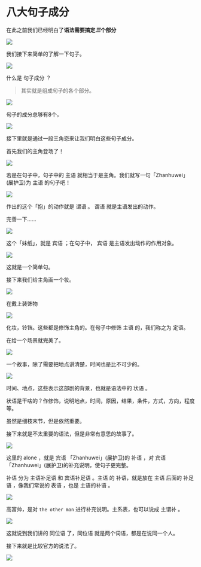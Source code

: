 # 八大句子成分

在此之前我们已经明白了**语法需要搞定*三*个部分**

<img src="https://en.linexic.top/guide/sentence/1.png">

我们接下来简单的了解一下句子。

<img src="https://en.linexic.top/guide/sentence/2.png">

什么是 句子成分 ？

> 其实就是组成句子的各个部分。

<img src="https://en.linexic.top/guide/sentence/3.png">

句子的成分总够有8个，

<img src="https://en.linexic.top/guide/sentence/4.png">

接下里就是通过一段三角恋来让我们明白这些句子成分。

首先我们的主角登场了！

<img src="https://en.linexic.top/guide/sentence/5.png">

若是在句子中，句子中的 主语 就相当于是主角。我们就写一句「Zhanhuwei」(展护卫)为 主语 的句子吧！

<img src="https://en.linexic.top/guide/sentence/6.png">

作出的这个「抱」的动作就是 谓语 。 谓语 就是主语发出的动作。

完善一下......

<img src="https://en.linexic.top/guide/sentence/7.png">

这个「妹纸」，就是 宾语 ；在句子中， 宾语 是主语发出动作的作用对象。

<img src="https://en.linexic.top/guide/sentence/8.png">

这就是一个简单句。

接下来我们给主角画一个妆。

<img src="https://en.linexic.top/guide/sentence/9.png">

在戴上装饰物

<img src="https://en.linexic.top/guide/sentence/10.png">

化妆，铃铛。这些都是修饰主角的。在句子中修饰 主语 的，我们称之为 定语。

在给一个场景就完美了。

<img src="https://en.linexic.top/guide/sentence/11.png">

一个故事，除了需要把地点讲清楚，时间也是比不可少的。

<img src="https://en.linexic.top/guide/sentence/12.png">

时间、地点，这些表示这部剧的背景，也就是语法中的 状语 。

状语是干啥的？作修饰，说明地点，时间，原因，结果，条件，方式，方向，程度等。

虽然是细枝末节，但是依然重要。

接下来就是不太重要的语法，但是非常有意思的故事了。

<img src="https://en.linexic.top/guide/sentence/13.png">

这里的 alone ，就是 宾语 「Zhanhuwei」(展护卫)的 补语 ，对 宾语 「Zhanhuwei」(展护卫)的补充说明，使句子更完整。

补语 分为 主语补足语 和 宾语补足语 。主语 的 补语，就是放在 主语 后面的 补足语 ，像我们常说的 表语 ，也是 主语的补语 。

<img src="https://en.linexic.top/guide/sentence/14.png">

高富帅，是对 `the other man` 进行补充说明。主系表，也可以说成 主谓补 。

<img src="https://en.linexic.top/guide/sentence/15.png">

这就说到我们讲的 同位语 了，同位语 就是两个词语，都是在说同一个人。

接下来就是比较官方的说法了。

<img src="https://en.linexic.top/guide/sentence/16.png">